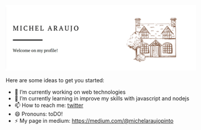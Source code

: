 ![banner](https://raw.githubusercontent.com/MichelAraujo/MichelAraujo/master/michel.png)

Here are some ideas to get you started:

- 🔭 I’m currently working on web technologies
- 🌱 I’m currently learning in improve my skills with javascript and nodejs
- 📫 How to reach me: [twitter](https://twitter.com/_michelaraujo)
- 😄 Pronouns: toDO!
- ⚡ My page in medium: https://medium.com/@michelaraujopinto
